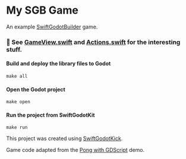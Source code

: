 # My SGB Game

An example [SwiftGodotBuilder](https://github.com/johnsusek/SwiftGodotBuilder) game.

### 🔎  See [GameView.swift](Sources/exec/Views/GameView.swift) and [Actions.swift](Sources/exec/Actions.swift) for the interesting stuff.

#### Build and deploy the library files to Godot
```
make all
```

#### Open the Godot project
```
make open
```

#### Run the project from SwiftGodotKit
```
make run
```


This project was created using [SwiftGodotKick](https://github.com/EstevanBR/SwiftGodotKick).

Game code adapted from the [Pong with GDScript](https://github.com/godotengine/godot-demo-projects/tree/4.3/2d/pong) demo.
